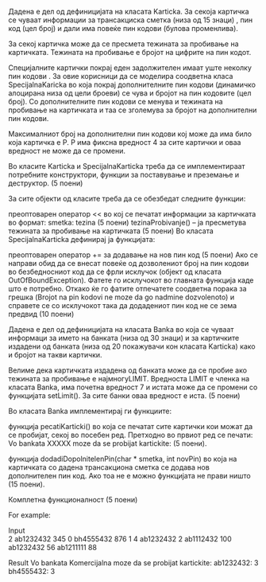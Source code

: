 Дадена е дел од дефиницијата на класата Karticka. За секоја картичка се чуваат информации за трансакциска сметка (низа од 15 знаци) , пин код (цел број) и дали има повеќе пин кодови (булова променлива).

За секој картичка може да се пресмета тежината за пробивање на картичката. Тежината на пробивање е бројот на цифрите на пин кодот.

Специјалните картички покрај еден задолжителен имаат уште неколку пин кодови . За овие корисници да се моделира соодветна класа SpecijalnaKaricka во која покрај дополнителните пин кодови (динамичко алоцирана низа од цели броеви) се чува и бројот на пин кодовите (цел број). Со дополнителните пин кодови се менува и тежината на пробивање на картичката и таа се зголемува за бројот на дополнителни пин кодови.

Максималниот број на дополнителни пин кодови кој може да има било која картичка е P. P има фиксна вредност 4 за сите картички и оваа вредност не може да се промени.

Во класите Karticka и SpecijalnaKarticka треба да се имплементираат потребните конструктори, функции за поставување и преземање и деструктор. (5 поени)

За сите објекти од класите треба да се обезбедат следните функции:

преоптоварен оператор << во кој се печатат информации за картичката во формат: smetka: tezina (5 поени)
tezinaProbivanje() – ја пресметува тежината за пробивање на картичката (5 поени)
Во класата SpecijalnaKarticka дефинирај ја функцијата:

преоптоварен оператор += за додавање на нов пин код (5 поени)
Ако се направи обид да се внесат повеќе од дозволениот број на пин кодови во безбедносниот код да се фрли исклучок (објект од класата OutOfBoundException). Фатете го исклучокот во главната функција каде што е потребно. Откако ќе го фатите отпечатете соодветна порака за грешка (Brojot na pin kodovi ne moze da go nadmine dozvolenoto) и справете се со исклучокот така да додадениот пин код не се зема предвид (10 поени)

Дадена е дел од дефиницијата на класата Banka во која се чуваат информаци за името на банката (низа од 30 знаци) и за картичките издадени од банката (низа од 20 покажувачи кон класата Karticka) како и бројот на такви картички.

Велиме дека картичката издадена од банката може да се пробие ако тежината за пробивање е најмногуLIMIT. Вредноста LIMIT е членка на класата Banka, има почетна вредност 7 и истата може да се промени со функцијата setLimit(). За сите банки оваа вредност е иста. (5 поени)

Во класата Banka имплементирај ги функциите:

функција pecatiKarticki() во која се печатат сите картички кои можат да се пробијат, секој во посебен ред. Претходно во првиот ред се печати: Vo bankata XXXXX moze da se probijat kartickite: (5 поени).

функција dodadiDopolnitelenPin(char * smetka, int novPin) во која на картичката со дадена трансакциона сметка се додава нов дополнителен пин код. Ако тоа не е можно функцијата не прави ништо (15 поени).

Комплетна функционалност (5 поени)

For example:

Input	
2
ab1232432 345 0
bh4555432 876 1
4
ab1232432 2
ab1112432 100
ab1232432 56
ab1211111 88

Result
Vo bankata Komercijalna moze da se probijat kartickite:
ab1232432: 3
bh4555432: 3